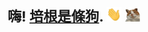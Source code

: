 <h1> <span>嗨! <a href="https://github.com/BaconIsADog">培根是條狗</a>.</span> <img src="./assets/hi.gif" width="30px" height="30px">  <img src="./assets/cool-cat.gif" height="30px"></h1>
</h1>